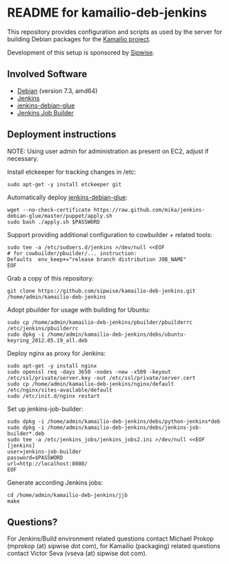 README for kamailio-deb-jenkins
===============================

This repository provides configuration and scripts as used by the server
for building Debian packages for the [Kamailio project](http://www.kamailio.org/).

Development of this setup is sponsored by [Sipwise](http://www.sipwise.com/).


Involved Software
-----------------

* [Debian](http://www.debian.org/) (version 7.3, amd64)
* [Jenkins](http://jenkins-ci.org/)
* [jenkins-debian-glue](http://jenkins-debian-glue.org/)
* [Jenkins Job Builder](http://ci.openstack.org/jenkins-job-builder/)


Deployment instructions
-----------------------

NOTE: Using user admin for administration as present on EC2, adjust if necessary.

Install etckeeper for tracking changes in /etc:

    sudo apt-get -y install etckeeper git

Automatically deploy [jenkins-debian-glue](http://jenkins-debian-glue.org/):

    wget --no-check-certificate https://raw.github.com/mika/jenkins-debian-glue/master/puppet/apply.sh
    sudo bash ./apply.sh $PASSWORD

Support providing additional configuration to cowbuilder + related tools:

    sudo tee -a /etc/sudoers.d/jenkins >/dev/null <<EOF
    # for cowbuilder/pbuilder/... instruction:
    Defaults  env_keep+="release branch distribution JOB_NAME"
    EOF

Grab a copy of this repository:

    git clone https://github.com/sipwise/kamailio-deb-jenkins.git /home/admin/kamailio-deb-jenkins

Adopt pbuilder for usage with building for Ubuntu:

    sudo cp /home/admin/kamailio-deb-jenkins/pbuilder/pbuilderrc /etc/jenkins/pbuilderrc
    sudo dpkg -i /home/admin/kamailio-deb-jenkins/debs/ubuntu-keyring_2012.05.19_all.deb

Deploy nginx as proxy for Jenkins:

    sudo apt-get -y install nginx
    sudo openssl req -days 3650 -nodes -new -x509 -keyout /etc/ssl/private/server.key -out /etc/ssl/private/server.cert
    sudo cp /home/admin/kamailio-deb-jenkins/nginx/default /etc/nginx/sites-available/default
    sudo /etc/init.d/nginx restart

Set up jenkins-job-builder:

    sudo dpkg -i /home/admin/kamailio-deb-jenkins/debs/python-jenkins*deb
    sudo dpkg -i /home/admin/kamailio-deb-jenkins/debs/jenkins-job-builder*.deb
    sudo tee -a /etc/jenkins_jobs/jenkins_jobs2.ini >/dev/null <<EOF
    [jenkins]
    user=jenkins-job-builder
    password=$PASSWORD
    url=http://localhost:8080/
    EOF

Generate according Jenkins jobs:

    cd /home/admin/kamailio-deb-jenkins/jjb
    make


Questions?
----------

For Jenkins/Build environment related questions contact Michael Prokop (mprokop (at) sipwise dot com),
for Kamailio (packaging) related questions contact Victor Seva (vseva (at) sipwise dot com).
